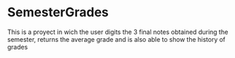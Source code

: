 # SemesterGrades
This is a proyect in wich the user digits the 3 final notes obtained during the semester, returns the average grade and is also able to show the history of grades
